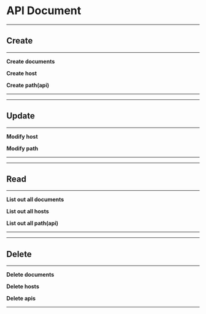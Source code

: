 # API Document

--- 
## Create
---

**Create documents**

**Create host**

**Create path(api)**

---

--- 
## Update
---

**Modify host**

**Modify path**

---

--- 
## Read
---

**List out all documents**

**List out all hosts**

**List out all path(api)**

---

--- 
## Delete
---

**Delete documents**

**Delete hosts**

**Delete apis**

---